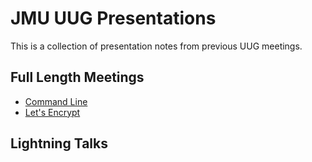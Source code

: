 # JMU UUG Presentations
This is a collection of presentation notes from previous UUG meetings.

## Full Length Meetings
* [Command Line](CommandLine.md)
* [Let's Encrypt](LetsEncrypt.md)

## Lightning Talks
